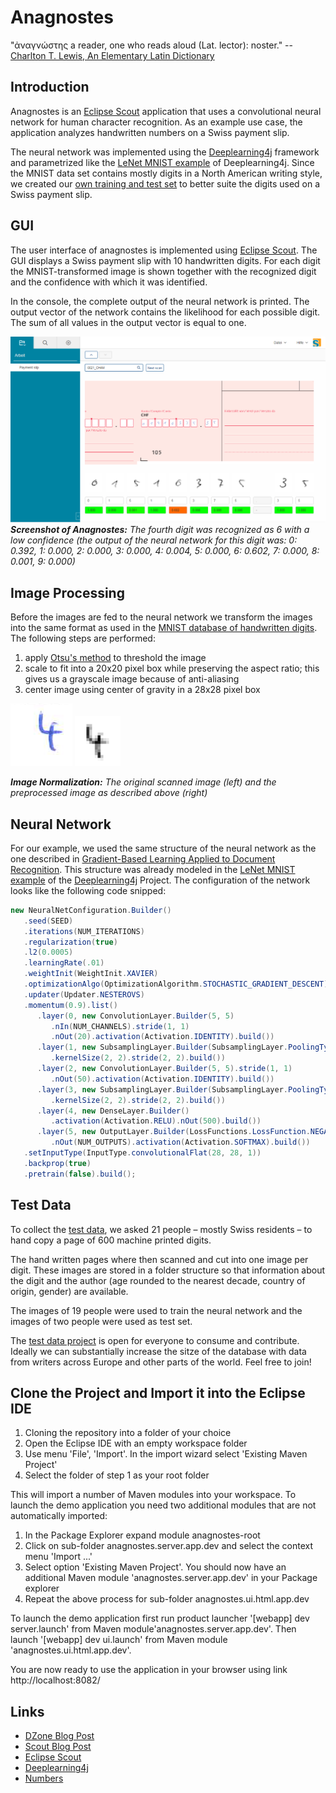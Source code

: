 # Anagnostes
"ἀναγνώστης a reader, one who reads aloud (Lat. lector): noster." -- [Charlton T. Lewis, An Elementary Latin Dictionary](http://www.perseus.tufts.edu/hopper/text?doc=Perseus:text:1999.04.0060:entry=anagnostes)

## Introduction
Anagnostes is an [Eclipse Scout](http://www.eclipse.org/scout/) application that uses a convolutional neural network for human character recognition. As an example use case, the application analyzes handwritten numbers on a Swiss payment slip. 

The neural network was implemented using the [Deeplearning4j](https://deeplearning4j.org/) framework and parametrized like the [LeNet MNIST example](https://github.com/deeplearning4j/dl4j-examples/blob/master/dl4j-examples/src/main/java/org/deeplearning4j/examples/convolution/LenetMnistExample.java) of Deeplearning4j. Since the MNIST data set contains mostly digits in a North American writing style, we created our [own training and test set](https://github.com/kensanata/numbers) to better suite the digits used on a Swiss payment slip.

## GUI

The user interface of anagnostes is implemented using [Eclipse Scout](http://www.eclipse.org/scout/). The GUI displays a Swiss payment slip with 10 handwritten digits. For each digit the MNIST-transformed image is shown together with the recognized digit and the confidence with which it was identified.

In the console, the complete output of the neural network is printed. The output vector of the network contains the likelihood for each possible digit. The sum of all values in the output vector is equal to one.

![Screenshot](/doc/screenshot_02.png)
***Screenshot of Anagnostes:***
*The fourth digit was recognized as 6 with a low confidence (the output of the neural network for this digit was: 0: 0.392, 1: 0.000, 2: 0.000, 3: 0.000, 4: 0.004, 5: 0.000, 6: 0.602, 7: 0.000, 8: 0.001, 9: 0.000)*

## Image Processing

Before the images are fed to the neural network we transform the images into the same format as used in the [MNIST database of handwritten digits](http://yann.lecun.com/exdb/mnist/). 
The following steps are performed:

1. apply [Otsu's method](https://en.wikipedia.org/wiki/Otsu%27s_method) to threshold the image
2. scale to fit into a 20x20 pixel box while preserving the aspect ratio; this gives us a grayscale image because of anti-aliasing
3. center image using center of gravity in a 28x28 pixel box

![Scanned image](/doc/number-470.png) ![Normalized image](/doc/number-470.normalized.png)

***Image Normalization:***
*The original scanned image (left) and the preprocessed image as described above (right)*

## Neural Network

For our example, we used the same structure of the neural network as the one described in [Gradient-Based Learning Applied to Document Recognition](http://yann.lecun.com/exdb/publis/pdf/lecun-01a.pdf). This structure was already modeled in the  [LeNet MNIST example](https://github.com/deeplearning4j/dl4j-examples/blob/master/dl4j-examples/src/main/java/org/deeplearning4j/examples/convolution/LenetMnistExample.java) of the [Deeplearning4j](https://deeplearning4j.org/) Project. The configuration of the network looks like the following code snipped:

```java
new NeuralNetConfiguration.Builder()
   .seed(SEED)
   .iterations(NUM_ITERATIONS)
   .regularization(true)
   .l2(0.0005)
   .learningRate(.01)
   .weightInit(WeightInit.XAVIER)
   .optimizationAlgo(OptimizationAlgorithm.STOCHASTIC_GRADIENT_DESCENT)
   .updater(Updater.NESTEROVS)
   .momentum(0.9).list()
      .layer(0, new ConvolutionLayer.Builder(5, 5)
         .nIn(NUM_CHANNELS).stride(1, 1)
         .nOut(20).activation(Activation.IDENTITY).build())
      .layer(1, new SubsamplingLayer.Builder(SubsamplingLayer.PoolingType.MAX)
         .kernelSize(2, 2).stride(2, 2).build())
      .layer(2, new ConvolutionLayer.Builder(5, 5).stride(1, 1)
         .nOut(50).activation(Activation.IDENTITY).build())
      .layer(3, new SubsamplingLayer.Builder(SubsamplingLayer.PoolingType.MAX)
         .kernelSize(2, 2).stride(2, 2).build())
      .layer(4, new DenseLayer.Builder()
         .activation(Activation.RELU).nOut(500).build())
      .layer(5, new OutputLayer.Builder(LossFunctions.LossFunction.NEGATIVELOGLIKELIHOOD)
         .nOut(NUM_OUTPUTS).activation(Activation.SOFTMAX).build())
   .setInputType(InputType.convolutionalFlat(28, 28, 1))
   .backprop(true)
   .pretrain(false).build();
```

## Test Data

To collect the [test data](https://github.com/kensanata/numbers), we asked 21 people – mostly Swiss residents – to hand copy a page of 600 machine printed digits. 

The hand written pages where then scanned and cut into one image per digit. These images are stored in a 
folder structure so that information about the digit and the author (age rounded to the nearest decade, country of origin, gender) are available.

The images of 19 people were used to train the neural network and the images of two people were used as test set.

The [test data project](https://github.com/kensanata/numbers) is open for everyone to consume and contribute. Ideally we can substantially increase the sitze of the database with data from writers across Europe and other parts of the world. Feel free to join!

## Clone the Project and Import it into the Eclipse IDE

1. Cloning the repository into a folder of your choice
2. Open the Eclipse IDE with an empty workspace folder
3. Use menu 'File', 'Import'. In the import wizard select 'Existing Maven Project'
4. Select the folder of step 1 as your root folder

This will import a number of Maven modules into your workspace. To launch the demo application you need two additional modules that are not automatically imported:

1. In the Package Explorer expand module anagnostes-root
2. Click on sub-folder anagnostes.server.app.dev and select the context menu 'Import ...'
3. Select option 'Existing Maven Project'. You should now have an additional Maven module 'anagnostes.server.app.dev' in your Package explorer
4. Repeat the above process for sub-folder anagnostes.ui.html.app.dev

To launch the demo application first run product launcher '[webapp] dev server.launch' from Maven module'anagnostes.server.app.dev'. Then launch '[webapp] dev ui.launch' from Maven module 'anagnostes.ui.html.app.dev'.

You are now ready to use the application in your browser using link http://localhost:8082/

## Links
* [DZone Blog Post](https://dzone.com/articles/machine-learning-with-deeplearning4j-and-eclipse-s)
* [Scout Blog Post](https://www.bsi-software.com/en/scout-blog)
* [Eclipse Scout](http://www.eclipse.org/scout/)
* [Deeplearning4j](https://deeplearning4j.org/)
* [Numbers](https://github.com/kensanata/numbers)
